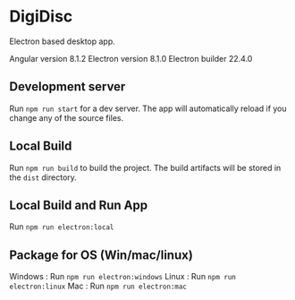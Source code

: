 # DigiDisc

Electron based desktop app.

Angular version 8.1.2
Electron version 8.1.0
Electron builder 22.4.0

## Development server

Run `npm run start` for a dev server. The app will automatically reload if you change any of the source files.

## Local Build

Run `npm run build` to build the project. The build artifacts will be stored in the `dist` directory. 

## Local Build and Run App

Run `npm run electron:local`

## Package for OS (Win/mac/linux)

Windows : Run `npm run electron:windows`
Linux : Run `npm run electron:linux`
Mac : Run `npm run electron:mac`
